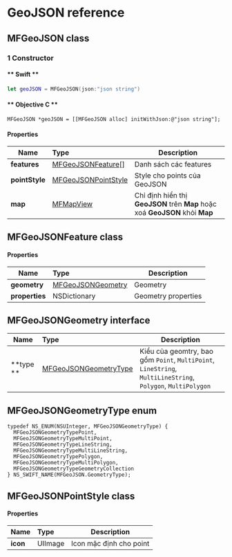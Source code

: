 # GeoJSON reference

## MFGeoJSON class

### 1 Constructor


<!-- tabs:start -->
#### ** Swift **

```swift 
let geoJSON = MFGeoJSON(json:"json string")
```

#### ** Objective C **

```objc 
MFGeoJSON *geoJSON = [[MFGeoJSON alloc] initWithJson:@"json string"];
```

<!-- tabs:end -->

#### Properties

| Name            | Type                                                                   | Description                                                                  |
|-----------------|:-----------------------------------------------------------------------|------------------------------------------------------------------------------|
| **features**    | [MFGeoJSONFeature[]](/reference/geojson?id=mfgeojsonfeature-class)     | Danh sách các features                                                       |
| **pointStyle**  | [MFGeoJSONPointStyle](/reference/geojson?id=mfgeojsonpointstyle-class) | Style cho points của GeoJSON                                                 |
| **map**         | [MFMapView](/reference/map?id=MFMapView)                               | Chỉ định hiển thị **GeoJSON** trên **Map** hoặc xoá **GeoJSON** khỏi **Map** |

## MFGeoJSONFeature class

#### Properties

| Name            | Type                                                                   | Description         |
|-----------------|:-----------------------------------------------------------------------|---------------------|
| **geometry**    | [MFGeoJSONGeometry](/reference/geojson?id=mfgeojsongeometry-interface) | Geometry            |
| **properties**  | NSDictionary                                                           | Geometry properties |

## MFGeoJSONGeometry interface

| Name            | Type                                                                      | Description         |
|-----------------|:--------------------------------------------------------------------------|---------------------|
| **type    **    | [MFGeoJSONGeometryType](/reference/geojson?id=mfgeojsongeometrytype-enum) | Kiểu của geomtry, bao gồm `Point`, `MultiPoint`, `LineString`, `MultiLineString`, `Polygon`, `MultiPolygon` |

## MFGeoJSONGeometryType enum

```
typedef NS_ENUM(NSUInteger, MFGeoJSONGeometryType) {
  MFGeoJSONGeometryTypePoint,
  MFGeoJSONGeometryTypeMultiPoint,
  MFGeoJSONGeometryTypeLineString,
  MFGeoJSONGeometryTypeMultiLineString,
  MFGeoJSONGeometryTypePolygon,
  MFGeoJSONGeometryTypeMultiPolygon,
  MFGeoJSONGeometryTypeGeometryCollection
} NS_SWIFT_NAME(MFGeoJSON.GeometryType);
```

## MFGeoJSONPointStyle class

#### Properties

| Name            | Type                                                               | Description             |
|-----------------|:-------------------------------------------------------------------|-------------------------|
| **icon**        | UIImage                                                            | Icon mặc định cho point |

